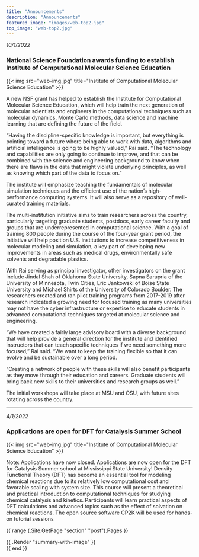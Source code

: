 ```yaml
---
title: "Announcements"
description: "Announcements"
featured_image: "images/web-top2.jpg"
top_image: "web-top2.jpg"
---
```


*10/1/2022*
### National Science Foundation awards funding to establish Institute of Computational Molecular Science Education ###

{{< img src="web-img.jpg" title="Institute of Computational Molecular Science Education" >}}

A new NSF grant has helped to establish the Institute for Computational Molecular Science Education, which will help train the next generation of molecular scientists and engineers in the computational techniques such as molecular dynamics, Monte Carlo methods, data science and machine learning that are defining the future of the field.

 “Having the discipline-specific knowledge is important, but everything is pointing toward a future where being able to work with data, algorithms and artificial intelligence is going to be highly valued,” Rai said. “The technology and capabilities are only going to continue to improve, and that can be combined with the science and engineering background to know when there are flaws in the data that might violate underlying principles, as well as knowing which part of the data to focus on.”

The institute will emphasize teaching the fundamentals of molecular simulation techniques and the efficient use of the nation’s high-performance computing systems. It will also serve as a repository of well-curated training materials.

The multi-institution initiative aims to train researchers across the country, particularly targeting graduate students, postdocs, early career faculty and groups that are underrepresented in computational science. With a goal of training 800 people during the course of the four-year grant period, the initiative will help position U.S. institutions to increase competitiveness in molecular modeling and simulation, a key part of developing new improvements in areas such as medical drugs, environmentally safe solvents and degradable plastics.

With Rai serving as principal investigator, other investigators on the grant include Jindal Shah of Oklahoma State University, Sapna Sarupria of the University of Minnesota, Twin Cities, Eric Jankowski of Boise State University and Michael Shirts of the University of Colorado Boulder. The researchers created and ran pilot training programs from 2017-2019 after research indicated a growing need for focused training as many universities may not have the cyber infrastructure or expertise to educate students in advanced computational techniques targeted at molecular science and engineering.

“We have created a fairly large advisory board with a diverse background that will help provide a general direction for the institute and identified instructors that can teach specific techniques if we need something more focused,” Rai said. “We want to keep the training flexible so that it can evolve and be sustainable over a long period.

“Creating a network of people with these skills will also benefit participants as they move through their education and careers. Graduate students will bring back new skills to their universities and research groups as well.”

The initial workshops will take place at MSU and OSU, with future sites rotating across the country.

***

*4/1/2022*
### Applications are open for DFT for Catalysis Summer School ###

{{< img src="web-img.jpg" title="Institute of Computational Molecular Science Education" >}}

Note: Applications have now closed. Applications are now open for the DFT for Catalysis Summer school at Mississippi State University! Density Functional Theory (DFT) has become an essential tool for modeling chemical reactions due to its relatively low computational cost and favorable scaling with system size.  This course will present a theoretical and practical introduction to computational techniques for studying chemical catalysis and kinetics.  Participants will learn practical aspects of DFT calculations and advanced topics such as the effect of solvation on chemical reactions.  The open source software CP2K will be used for hands-on tutorial sessions



{{ range (.Site.GetPage "section" "post").Pages }}
          <div class="relative w-100 mb4 news-post">
            {{ .Render "summary-with-image" }}
          </div>
  {{ end }} 
